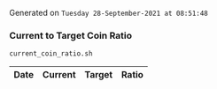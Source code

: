 Generated on `Tuesday 28-September-2021 at 08:51:48`

### Current to Target Coin Ratio
`current_coin_ratio.sh`

Date|Current|Target|Ratio
---|---|---|---
